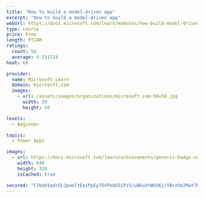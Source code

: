 ```yaml
---
title: "How to build a model-driven app"
excerpt: "How to build a model-driven app"
webUrl: https://docs.microsoft.com/learn/modules/how-build-model-driven-app/
type: course
price: Free
length: PT24M
ratings:
  count: 58
  average: 4.551724
heat: 60

provider:
  name: Microsoft Learn
  domain: microsoft.com
  images:
    - url: /assets/images/organizations/microsoft.com-50x50.jpg
      width: 50
      height: 50

levels:
  - Beginner

topics:
  - Power Apps

images:
  - url: https://docs.microsoft.com/learn/achievements/generic-badge-social.png
    width: 640
    height: 320
    isCached: true

secured: "FJbaU1qdrGLJpumlYEeiPpEy7OVPeQUILPz5/uB6uXtWUUKj/VB+zUo2MwY7HHnh/uxZ+gROz5+fxpbPueBef27Xb08N9Jf254Wm98QVFw5uj1xzpa+wayoNsN7RqmcEAEH8C/RDRqYe6qoPv23Un4lrUSkjZSpk0OfNFG8eIHYiI6nNT/6hkdrvPDAjB6IMLkDR17dzw0trskPKMqpCG4J2kUJ/Oh1qKalGb43N9xrqkMeZA92EP1ZofuXrDUVWHOd0Q1xLIsKawMPgO0Sj0qsM5EsiJJDio9Y/WwhpsAnAr5aqgpH5stXce9tKEUlT9RvL7kPxz5Z1AgHmQ2RlkhrFeVYUp1GDS1frW4RqfIXoKArdb0ATjjsJY8O2TORGwbPI2XsKtTsrbJ8/2TD+lyQ150ZQYZfuZRQj+fAyovA=;VKSOqI0kv2KN3xiXA4PNtA=="
---
```


